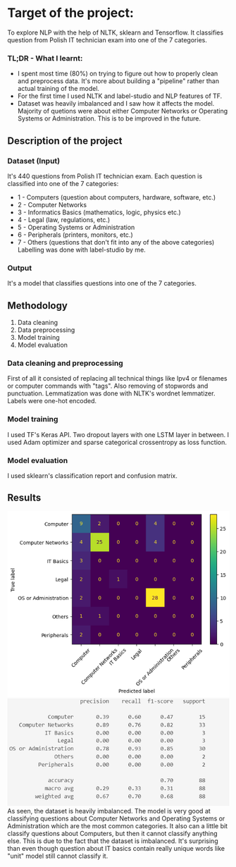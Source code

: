 # Target of the project:
To explore NLP with the help of NLTK, sklearn and Tensorflow.
It classifies question from Polish IT technician exam into one of the 7 categories.

### TL;DR - What I learnt:
* I spent most time (80%) on trying to figure out how to properly clean and preprocess data. It's more about building a "pipeline" rather than actual training of the model.
* For the first time I used NLTK and label-studio and NLP features of TF.
* Dataset was heavily imbalanced and I saw how it affects the model. Majority of quetions were about either Computer Networks or Operating Systems or Administration. This is to be improved in the future.

## Description of the project
### Dataset (Input)
It's 440 questions from Polish IT technician exam. Each question is classified into one of the 7 categories:
- 1 - Computers (question about computers, hardware, software, etc.)
- 2 - Computer Networks
- 3 - Informatics Basics (mathematics, logic, physics etc.)
- 4 - Legal (law, regulations, etc.)
- 5 - Operating Systems or Administration
- 6 - Peripherals (printers, monitors, etc.)
- 7 - Others (questions that don't fit into any of the above categories)
Labelling was done with label-studio by me.
### Output
It's a model that classifies questions into one of the 7 categories.
## Methodology
1. Data cleaning
2. Data preprocessing
3. Model training
4. Model evaluation
### Data cleaning and preprocessing
First of all it consisted of replacing all technical things like Ipv4 or filenames or computer commands with "tags". Also removing of stopwords and punctuation. 
Lemmatization was done with NLTK's wordnet lemmatizer. Labels were one-hot encoded.
### Model training
I used TF's Keras API. Two dropout layers with one LSTM layer in between. I used Adam optimizer and sparse categorical crossentropy as loss function.
### Model evaluation
I used sklearn's classification report and confusion matrix. 
## Results
![alt text](cm.png)
![alt text](creport.png)
As seen, the dataset is heavily imbalanced. The model is very good at classifying questions about Computer Networks and Operating Systems or Administration which are the most common categories. It also can a little bit classify questions about Computers, but then it cannot classify anything else. This is due to the fact that the dataset is imbalanced.
It's surprising than even though question about IT basics contain really unique words like "unit" model still cannot classify it.